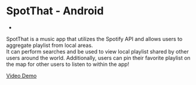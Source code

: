 # SpotThat - Android
- 
SpotThat is a music app that utilizes the Spotify API and allows users to aggregate playlist from local areas.  
It can perform searches and be used to view local playlist shared by other users around the world.
Additionally, users can pin their favorite playlist on the map for other users to listen to within the app!

[Video Demo](https://www.youtube.com/watch?v=dPKEnE1twSo&ab_channel=JekkoGray)
